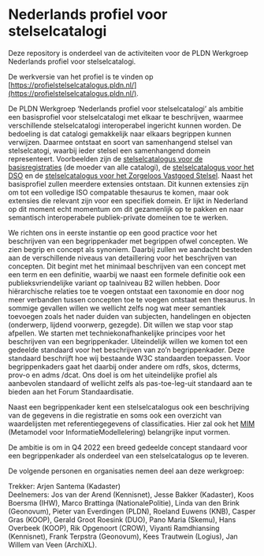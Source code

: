 # Nederlands profiel voor stelselcatalogi

Deze repository is onderdeel van de activiteiten voor de PLDN Werkgroep Nederlands profiel voor stelselcatalogi.

De werkversie van het profiel is te vinden op [https://profielstelselcatalogus.pldn.nl/](https://profielstelselcatalogus.pldn.nl/).
 
De PLDN Werkgroep ‘Nederlands profiel voor stelselcatalogi’ als ambitie een basisprofiel voor stelselcatalogi met elkaar te beschrijven, waarmee verschillende stelselcatalogi interoperabel ingericht kunnen worden. De bedoeling is dat catalogi gemakkelijk naar elkaars begrippen kunnen verwijzen. Daarmee ontstaat en soort van samenhangend stelsel van stelselcatogi, waarbij ieder stelsel een samenhangend domein representeert. Voorbeelden zijn de [stelselcatalogus voor de basisregistraties](https://www.stelselcatalogus.nl/) (de moeder van alle catalogi), de [stelselcatalogus voor het DSO](https://stelselcatalogus.omgevingswet.overheid.nl/) en de [stelselcatalogus voor het Zorgeloos Vastgoed Stelsel](https://taxonomie.zorgeloosvastgoed.nl/).  Naast het basisprofiel zullen meerdere extensies ontstaan. Dit kunnen extensies zijn om tot een volledige ISO compatable thesaurus te komen, maar ook extensies die relevant zijn voor een specifiek domein. Er lijkt in Nederland op dit moment echt momentum om dit gezamenlijk op te pakken en naar semantisch interoperabele publiek-private domeinen toe te werken.
 
We richten ons in eerste instantie op een good practice voor het beschrijven van een begrippenkader met begrippen ofwel concepten. We zien begrip en concept als synoniem. Daarbij zullen we aandacht besteden aan de verschillende niveaus van detaillering voor het beschrijven van concepten. Dit begint met het minimaal beschrijven van een concept met een term en een definitie, waarbij we naast een formele definitie ook een publieksvriendelijke variant op taalniveau B2 willen hebben. Door hiërarchische relaties toe te voegen ontstaat een taxonomie en door nog meer verbanden tussen concepten toe te voegen ontstaat een thesaurus. In sommige gevallen willen we wellicht zelfs nog wat meer semantiek toevoegen zoals het nader duiden van subjecten, handelingen en objecten (onderwerp, lijdend voorwerp, gezegde). Dit willen we stap voor stap afpellen. We starten met techniekonafhankelijke principes voor het beschrijven van een begrippenkader. Uiteindelijk willen we komen tot een gedeelde standaard voor het beschrijven van zo’n begrippenkader. Deze standaard beschrijft hoe wij bestaande W3C standaarden toepassen. Voor begrippenkaders gaat het daarbij onder andere om rdfs, skos, dcterms, prov-o en adms /dcat. Ons doel is om het uiteindelijke profiel als aanbevolen standaard of wellicht zelfs als pas-toe-leg-uit standaard aan te bieden aan het Forum Standaardisatie.

Naast een begrippenkader kent een stelselcatalogus ook een beschrijving van de gegevens in die registratie en soms ook een overzicht van waardelijsten met referentiegegevens of classificaties. Hier zal ook het [MIM](https://www.geonovum.nl/geo-standaarden/metamodel-informatiemodellering-mim) (Metamodel voor InformatieModellelering) belangrijke input vormen.
 
De ambitie is om in Q4 2022 een breed gedeelde concept standaard voor een begrippenkader als onderdeel van een stelselcatalogus op te leveren.
 
De volgende personen en organisaties nemen deel aan deze werkgroep:

Trekker: Arjen Santema (Kadaster)<br>
Deelnemers: Jos van der Arend (Kennisnet), Jesse Bakker (Kadaster), Koos Boersma (IHW), Marco Brattinga (NationalePolitie), Linda van den Brink (Geonovum), Pieter van Everdingen (PLDN), Roeland Euwens (KNB), Casper Gras (KOOP), Gerald Groot Roesink (DUO), Pano Maria (Skemu), Hans Overbeek (KOOP), Rik Opgenoort (CROW), Viyanti Ramdhiansing (Kennisnet), Frank Terpstra (Geonovum), Kees Trautwein (Logius), Jan Willem van Veen (ArchiXL). 
